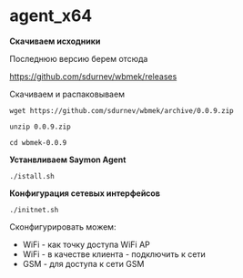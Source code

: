 # **agent_x64**

**Скачиваем исходники**

Последнюю версию берем отсюда 

https://github.com/sdurnev/wbmek/releases

Скачиваем и распаковываем

`wget https://github.com/sdurnev/wbmek/archive/0.0.9.zip`

`unzip 0.0.9.zip`

`cd wbmek-0.0.9`

**Устанвливаем Saymon Agent**

`./istall.sh`


**Конфигурация сетевых интерфейсов**

`./initnet.sh`

Сконфигурировать можем:

- WiFi - как точку доступа WiFi AP
- WiFi - в качестве клиента - подключить к сети
- GSM - для доступа к сети GSM
